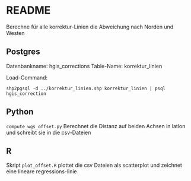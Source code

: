 # README

Berechne für alle korrektur-Linien die Abweichung nach
Norden und Westen

## Postgres

Datenbankname: hgis_corrections
Table-Name: korrektur_linien

Load-Command:

~~~
shp2pgsql -d ../korrektur_linien.shp korrektur_linien | psql hgis_correction
~~~

## Python

`compute_wgs_offset.py` Berechnet die Distanz auf beiden Achsen in
latlon und schreibt sie in die csv-Dateien

## R

Skript `plot_offset.R` plottet die csv Dateien als scatterplot und
zeichnet eine lineare regressions-linie 
